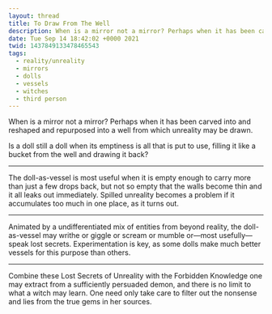 ```yaml
---
layout: thread
title: To Draw From The Well
description: When is a mirror not a mirror? Perhaps when it has been carved into and resha...
date: Tue Sep 14 18:42:02 +0000 2021
twid: 1437849133478465543
tags:
  - reality/unreality
  - mirrors
  - dolls
  - vessels
  - witches
  - third person
---
```

<article class="thread">
<section class="tweet">
<p>When is a mirror not a mirror? Perhaps when it has been carved into and reshaped and repurposed into a well from which unreality may be drawn.</p>
<p>Is a doll still a doll when its emptiness is all that is put to use, filling it like a bucket from the well and drawing it back?</p>
</section>
<hr class="tweet_sep">
<section class="tweet">
<p>The doll-as-vessel is most useful when it is empty enough to carry more than just a few drops back, but not so empty that the walls become thin and it all leaks out immediately. Spilled unreality becomes a problem if it accumulates too much in one place, as it turns out.</p>
</section>
<hr class="tweet_sep">
<section class="tweet">
<p>Animated by a undifferentiated mix of entities from beyond reality, the doll-as-vessel may writhe or giggle or scream or mumble or—most usefully—speak lost secrets. Experimentation is key, as some dolls make much better vessels for this purpose than others.</p>
</section>
<hr class="tweet_sep">
<section class="tweet">
<p>Combine these Lost Secrets of Unreality with the Forbidden Knowledge one may extract from a sufficiently persuaded demon, and there is no limit to what a witch may learn. One need only take care to filter out the nonsense and lies from the true gems in her sources.</p>
</section>
</article>
